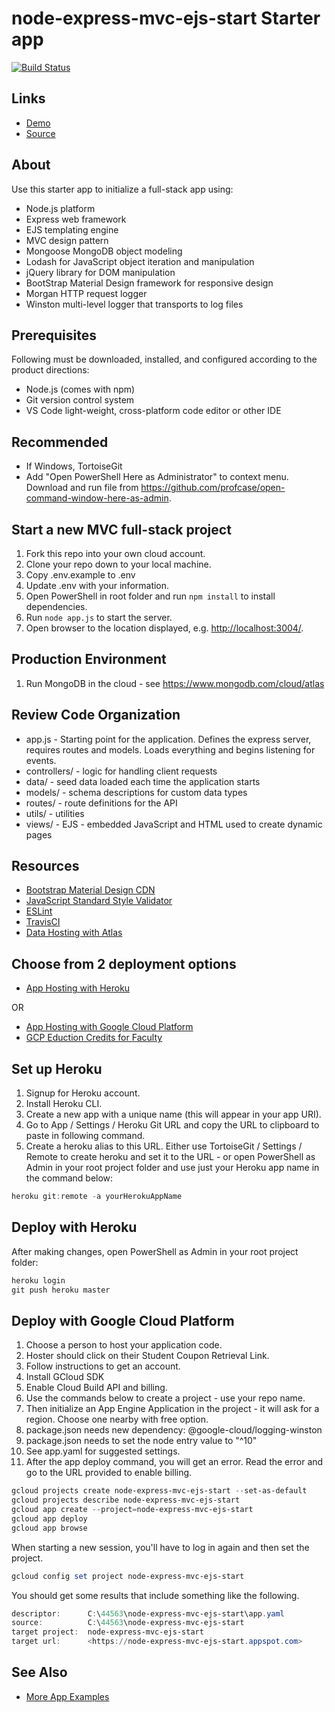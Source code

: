 # node-express-mvc-ejs-start Starter app

[![Build Status](https://travis-ci.org/denisecase/node-express-mvc-ejs-start.svg?branch=master)](https://travis-ci.org/denisecase/node-express-mvc-ejs-start)

## Links

- [Demo](https://node-express-mvc-ejs-start.appspot.com)
- [Source](https://github.com/denisecase/node-express-mvc-ejs-start)

## About

Use this starter app to initialize a full-stack app using:

- Node.js platform
- Express web framework
- EJS templating engine
- MVC design pattern
- Mongoose MongoDB object modeling
- Lodash for JavaScript object iteration and manipulation
- jQuery library for DOM manipulation
- BootStrap Material Design framework for responsive design
- Morgan HTTP request logger
- Winston multi-level logger that transports to log files

## Prerequisites

Following must be downloaded, installed, and configured according to the product directions:

- Node.js (comes with npm)
- Git version control system
- VS Code light-weight, cross-platform code editor or other IDE

## Recommended

- If Windows, TortoiseGit
- Add "Open PowerShell Here as Administrator" to context menu. Download and run file from <https://github.com/profcase/open-command-window-here-as-admin>.

## Start a new MVC full-stack project

1. Fork this repo into your own cloud account.
2. Clone your repo down to your local machine.
3. Copy .env.example to .env
4. Update .env with your information.
5. Open PowerShell in root folder and run `npm install` to install dependencies.
6. Run `node app.js` to start the server.
7. Open browser to the location displayed, e.g. <http://localhost:3004/>.

## Production Environment

1. Run MongoDB in the cloud - see <https://www.mongodb.com/cloud/atlas>

## Review Code Organization

- app.js - Starting point for the application. Defines the express server, requires routes and models. Loads everything and begins listening for events.
- controllers/ - logic for handling client requests
- data/ - seed data loaded each time the application starts
- models/ - schema descriptions for custom data types
- routes/ - route definitions for the API
- utils/ - utilities
- views/ - EJS - embedded JavaScript and HTML used to create dynamic pages

## Resources

- [Bootstrap Material Design CDN](https://mdbootstrap.com/md-bootstrap-cdn/)
- [JavaScript Standard Style Validator](https://standardjs.com/demo.html)
- [ESLint](https://eslint.org/)
- [TravisCI](https://travis-ci.org/)
- [Data Hosting with Atlas](https://www.mongodb.com/cloud/atlas)

## Choose from 2 deployment options

- [App Hosting with Heroku](https://www.heroku.com/)

OR

- [App Hosting with Google Cloud Platform](https://cloud.google.com/gcp)
- [GCP Eduction Credits for Faculty](https://edu.google.com/programs/faculty/?modal_active=none)

## Set up Heroku

1. Signup for Heroku account.
1. Install Heroku CLI.
1. Create a new app with a unique name (this will appear in your app URI).
1. Go to App / Settings / Heroku Git URL and copy the URL to clipboard to paste in following command.
1. Create a heroku alias to this URL. Either use TortoiseGit / Settings / Remote to create heroku and set it to the URL - or open PowerShell as Admin in your root project folder and use just your Heroku app name in the command below:

```PowerShell
heroku git:remote -a yourHerokuAppName
```

## Deploy with Heroku

After making changes, open PowerShell as Admin in your root project folder:

```PowerShell
heroku login
git push heroku master
```

## Deploy with Google Cloud Platform

1. Choose a person to host your application code.
1. Hoster should click on their Student Coupon Retrieval Link.
1. Follow instructions to get an account.
1. Install GCloud SDK
1. Enable Cloud Build API and billing.
1. Use the commands below to create a project - use your repo name.
1. Then initialize an App Engine Application in the project - it will ask for a region. Choose one nearby with free option.
1. package.json needs new dependency: @google-cloud/logging-winston
1. package.json needs to set the node entry value to "^10"
1. See app.yaml for suggested settings.
1. After the app deploy command, you will get an error. Read the error and go to the URL provided to enable billing. 

```PowerShell
gcloud projects create node-express-mvc-ejs-start --set-as-default 
gcloud projects describe node-express-mvc-ejs-start
gcloud app create --project=node-express-mvc-ejs-start
gcloud app deploy
gcloud app browse
```

When starting a new session, you'll have to log in again and then set the project.

```PowerShell
gcloud config set project node-express-mvc-ejs-start
```

You should get some results that include something like the following.

```PowerShell
descriptor:      C:\44563\node-express-mvc-ejs-start\app.yaml
source:          C:\44563\node-express-mvc-ejs-start
target project:  node-express-mvc-ejs-start
target url:      <https://node-express-mvc-ejs-start.appspot.com>
```

## See Also

- [More App Examples](https://profcase.github.io/web-apps-list/)
